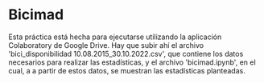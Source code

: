 # Bicimad
Esta práctica está hecha para ejecutarse utilizando la aplicación Colaboratory de Google Drive. Hay que subir ahí el archivo
'bici_disponibilidad 10.08.2015_30.10.2022.csv', que contiene los datos necesarios para realizar las estadísticas, y el archivo 
'bicimad.ipynb', en el cual, a a partir de estos datos, se muestran las estadísticas planteadas.

